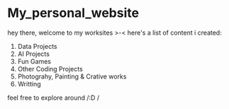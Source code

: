 # My_personal_website
hey there, welcome to my worksites >-&lt;
here's a list of content i created: 
1. Data Projects
2. AI Projects
3. Fun Games
4. Other Coding Projects
5. Photograhy, Painting & Crative works
6. Writting

feel free to explore around  /:D /
